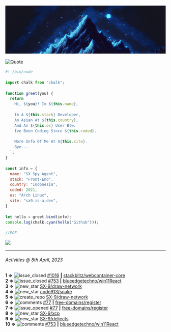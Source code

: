 ![Hello World!](banner.png)

<picture>
  <source media="(prefers-color-scheme: dark)" srcset="https://readme-typing-svg.herokuapp.com?font=Fira+Code&pause=1000&color=90D1F7&center=true&repeat=false&width=435&lines=%22Programming+Is+Painful+And+Fun%22">
  <source media="(prefers-color-scheme: light)" srcset="https://readme-typing-svg.herokuapp.com?font=Fira+Code&pause=1000&color=000000&center=true&repeat=false&width=435&lines=F*ck+You+Light+Mode+User;%22Programming+Is+Painful+And+Fun%22">
  <img alt="Quote" src="">
</picture>

```js
#! /bin/node

import chalk from "chalk";

function greet(you) {
  return `
    Hi, ${you}! Im ${this.name},

    Im A ${this.stack} Developer,
    An Asian At ${this.country},
    And An ${this.os} User Btw.
    Ive Been Coding Since ${this.coded}.

    More Info Of Me At ${this.site}.
    Bye...
  `;
}

const info = {
  name: "SX Spy Agent",
  stack: "Front-End",
  country: "Indonesia",
  coded: 2021,
  os: "Arch Linux",
  site: "sx9.is-a.dev",
}

let hello = greet.bind(info);
console.log(chalk.cyan(hello("Github")));

//EOF
```

![](https://skillicons.dev/icons?i=md,py,raspberrypi,replit,twitter,neovim,ts,vercel,bash,html,css,js,discord,express,git,github,vite,vue,firebase,linux,nodejs,vscode&theme=light&perline=11)

---

<!--RECENT_ACTIVITY:last_update-->
###### Activities @ 8th April, 2023
<!--RECENT_ACTIVITY:last_update_end-->

<!--RECENT_ACTIVITY:start-->
**1 =>** ![issue_closed](https://cdn.jsdelivr.net/gh/Readme-Workflows/Readme-Icons@main/icons/octicons/IssueClosed.svg) [#1016](https://github.com/stackblitz/webcontainer-core/issues/1016) **|** [stackblitz/webcontainer-core](https://github.com/stackblitz/webcontainer-core)<br>
**2 =>** ![issue_closed](https://cdn.jsdelivr.net/gh/Readme-Workflows/Readme-Icons@main/icons/octicons/IssueClosed.svg) [#753](https://github.com/blueedgetechno/win11React/issues/753) **|** [blueedgetechno/win11React](https://github.com/blueedgetechno/win11React)<br>
**3 =>** ![new_star](https://cdn.jsdelivr.net/gh/Readme-Workflows/Readme-Icons@main/icons/octicons/StarredRepositoryYellow.svg) [SX-9/draw-network](https://github.com/SX-9/draw-network)<br>
**4 =>** ![new_star](https://cdn.jsdelivr.net/gh/Readme-Workflows/Readme-Icons@main/icons/octicons/StarredRepositoryYellow.svg) [code913/snake](https://github.com/code913/snake)<br>
**5 =>** ![create_repo](https://cdn.jsdelivr.net/gh/Readme-Workflows/Readme-Icons@main/icons/octicons/Repository.svg) [SX-9/draw-network](https://github.com/SX-9/draw-network)<br>
**6 =>** ![comments](https://cdn.jsdelivr.net/gh/Readme-Workflows/Readme-Icons@main/icons/octicons/Comment.svg) [#77](https://github.com/free-domains/register/issues/77#issuecomment-1498551681) **|** [free-domains/register](https://github.com/free-domains/register)<br>
**7 =>** ![issue_opened](https://cdn.jsdelivr.net/gh/Readme-Workflows/Readme-Icons@main/icons/octicons/IssueOpened.svg) [#77](https://github.com/free-domains/register/issues/77) **|** [free-domains/register](https://github.com/free-domains/register)<br>
**8 =>** ![new_star](https://cdn.jsdelivr.net/gh/Readme-Workflows/Readme-Icons@main/icons/octicons/StarredRepositoryYellow.svg) [SX-9/xcp](https://github.com/SX-9/xcp)<br>
**9 =>** ![new_star](https://cdn.jsdelivr.net/gh/Readme-Workflows/Readme-Icons@main/icons/octicons/StarredRepositoryYellow.svg) [SX-9/deljects](https://github.com/SX-9/deljects)<br>
**10 =>** ![comments](https://cdn.jsdelivr.net/gh/Readme-Workflows/Readme-Icons@main/icons/octicons/Comment.svg) [#753](https://github.com/blueedgetechno/win11React/issues/753#issuecomment-1497193878) **|** [blueedgetechno/win11React](https://github.com/blueedgetechno/win11React)<br>
<!--RECENT_ACTIVITY:end-->
